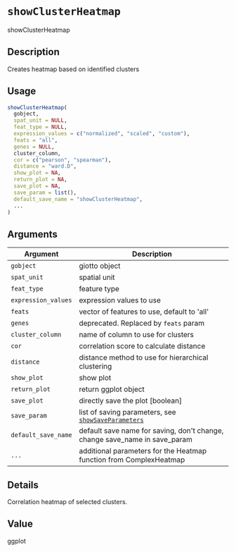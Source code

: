 # `showClusterHeatmap`

showClusterHeatmap


## Description

Creates heatmap based on identified clusters


## Usage

```r
showClusterHeatmap(
  gobject,
  spat_unit = NULL,
  feat_type = NULL,
  expression_values = c("normalized", "scaled", "custom"),
  feats = "all",
  genes = NULL,
  cluster_column,
  cor = c("pearson", "spearman"),
  distance = "ward.D",
  show_plot = NA,
  return_plot = NA,
  save_plot = NA,
  save_param = list(),
  default_save_name = "showClusterHeatmap",
  ...
)
```


## Arguments

Argument      |Description
------------- |----------------
`gobject`     |     giotto object
`spat_unit`     |     spatial unit
`feat_type`     |     feature type
`expression_values`     |     expression values to use
`feats`     |     vector of features to use, default to 'all'
`genes`     |     deprecated. Replaced by `feats` param
`cluster_column`     |     name of column to use for clusters
`cor`     |     correlation score to calculate distance
`distance`     |     distance method to use for hierarchical clustering
`show_plot`     |     show plot
`return_plot`     |     return ggplot object
`save_plot`     |     directly save the plot [boolean]
`save_param`     |     list of saving parameters, see [`showSaveParameters`](#showsaveparameters)
`default_save_name`     |     default save name for saving, don't change, change save_name in save_param
`...`     |     additional parameters for the Heatmap function from ComplexHeatmap


## Details

Correlation heatmap of selected clusters.


## Value

ggplot


